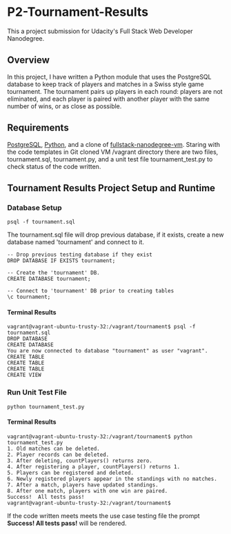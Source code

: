 P2-Tournament-Results
=======================================================

This a project submission for Udacity's Full Stack Web Developer Nanodegree.

## Overview

In this project, I have written a Python module that uses the PostgreSQL database to keep track of players and matches in a Swiss style game tournament. The tournament pairs up players in each round: players are not eliminated, and each player is paired with another player with the same number of wins, or as close as possible.

## Requirements

[PostgreSQL](http://www.postgresql.org/), [Python](https://www.python.org/), and a clone of [fullstack-nanodegree-vm](https://github.com/udacity/fullstack-nanodegree-vm.git). Staring with the code templates in Git cloned VM /vagrant directory there are two files, tournament.sql, tournament.py, and a unit test file tournament_test.py to check status of the code written.

## Tournament Results Project Setup and Runtime
### Database Setup
```
psql -f tournament.sql
```

The tournament.sql file will drop previous database, if it exists, create a new database named 'tournament' and connect to it.
```
-- Drop previous testing database if they exist
DROP DATABASE IF EXISTS tournament;

-- Create the 'tournament' DB.
CREATE DATABASE tournament;

-- Connect to 'tournament' DB prior to creating tables
\c tournament;
```

#### Terminal Results
```
vagrant@vagrant-ubuntu-trusty-32:/vagrant/tournament$ psql -f tournament.sql
DROP DATABASE
CREATE DATABASE
You are now connected to database "tournament" as user "vagrant".
CREATE TABLE
CREATE TABLE
CREATE TABLE
CREATE VIEW
```

### Run Unit Test File
```
python tournament_test.py
```
#### Terminal Results
```
vagrant@vagrant-ubuntu-trusty-32:/vagrant/tournament$ python tournament_test.py
1. Old matches can be deleted.
2. Player records can be deleted.
3. After deleting, countPlayers() returns zero.
4. After registering a player, countPlayers() returns 1.
5. Players can be registered and deleted.
6. Newly registered players appear in the standings with no matches.
7. After a match, players have updated standings.
8. After one match, players with one win are paired.
Success!  All tests pass!
vagrant@vagrant-ubuntu-trusty-32:/vagrant/tournament$
```
If the code written meets meets the use case testing file the prompt **Success!  All tests pass!** will be rendered.